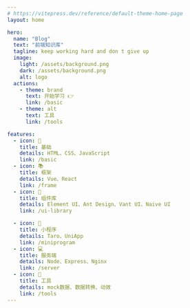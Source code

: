 ```yaml
---
# https://vitepress.dev/reference/default-theme-home-page
layout: home

hero:
  name: "Blog"
  text: "前端知识库"
  tagline: keep working hard and don t give up
  image: 
    light: /assets/background.png
    dark: /assets/background.png
    alt: logo
  actions:
    - theme: brand
      text: 开始学习 👉
      link: /basic
    - theme: alt
      text: 工具
      link: /tools

features:
  - icon: 🎨
    title: 基础
    details: HTML、CSS、JavaScript
    link: /basic
  - icon: 📚  
    title: 框架
    details: Vue、React
    link: /frame
  - icon: 🧩
    title: 组件库
    details: Element UI、Ant Design、Vant UI、Naive UI
    link: /ui-library

  - icon: 📱
    title: 小程序
    details: Taro、UniApp
    link: /miniprogram
  - icon: 💻
    title: 服务端
    details: Node、Express、Nginx
    link: /server
  - icon: 🔧
    title: 工具
    details: mock数据、数据转换、动效
    link: /tools
---
```


